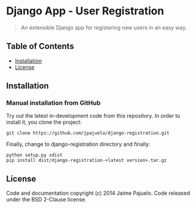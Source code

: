 Django App - User Registration
==============================

> An extensible Django app for registering new users in an easy way.

Table of Contents
-----------------

- [Installation](#installation)
- [License](#license)

Installation
------------

### Manual installation from GitHub

Try out the latest in-development code from this repository. In order to
install it, you clone the project:

``` shell
git clone https://github.com/jpajuelo/django-registration.git
```

Finally, change to django-registration directory and finally:

``` shell
python setup.py sdist
pip install dist/django-registration-<latest version>.tar.gz
```

License
-------

Code and documentation copyright (c) 2014 Jaime Pajuelo.
Code released under the BSD 2-Clause license.

